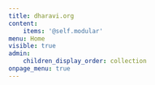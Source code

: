 ```yaml
---
title: dharavi.org
content:
    items: '@self.modular'
menu: Home
visible: true
admin:
    children_display_order: collection
onpage_menu: true
---
```



